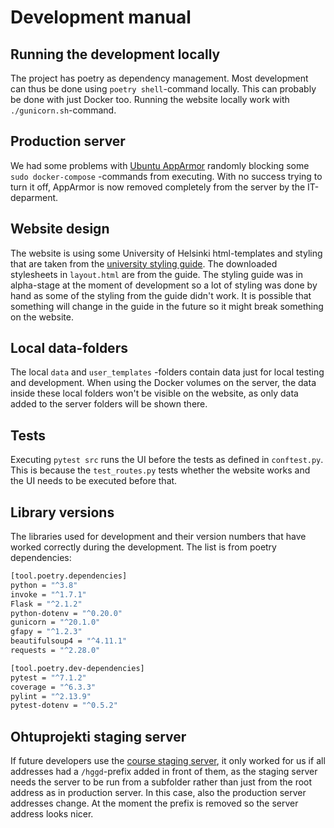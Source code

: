 # Development manual

## Running the development locally

The project has poetry as dependency management. Most development can thus be done using `poetry shell`-command locally. This can probably be done with just Docker too. Running the website locally work with `./gunicorn.sh`-command.

## Production server

We had some problems with [Ubuntu AppArmor](https://ubuntu.com/server/docs/security-apparmor) randomly blocking some `sudo docker-compose` -commands from executing. With no success trying to turn it off, AppArmor is now removed completely from the server by the IT-deparment.

## Website design

The website is using some University of Helsinki html-templates and styling that are taken from the [university styling guide](https://static.helsinki.fi/ds/). The downloaded stylesheets in `layout.html` are from the guide. The styling guide was in alpha-stage at the moment of development so a lot of styling was done by hand as some of the styling from the guide didn't work. It is possible that something will change in the guide in the future so it might break something on the website.

## Local data-folders

The local `data` and `user_templates` -folders contain data just for local testing and development. When using the Docker volumes on the server, the data inside these local folders won't be visible on the website, as only data added to the server folders will be shown there.

## Tests

Executing `pytest src` runs the UI before the tests as defined in `conftest.py`. This is because the `test_routes.py` tests whether the website works and the UI needs to be executed before that.

## Library versions

The libraries used for development and their version numbers that have worked correctly during the development. The list is from poetry dependencies:

```bash
[tool.poetry.dependencies]
python = "^3.8"
invoke = "^1.7.1"
Flask = "^2.1.2"
python-dotenv = "^0.20.0"
gunicorn = "^20.1.0"
gfapy = "^1.2.3"
beautifulsoup4 = "^4.11.1"
requests = "^2.28.0"

[tool.poetry.dev-dependencies]
pytest = "^7.1.2"
coverage = "^6.3.3"
pylint = "^2.13.9"
pytest-dotenv = "^0.5.2"
```

## Ohtuprojekti staging server

If future developers use the [course staging server](https://github.com/UniversityOfHelsinkiCS/ohtup-staging), it only worked for us if all addresses had a `/hggd`-prefix added in front of them, as the staging server needs the server to be run from a subfolder rather than just from the root address as in production server. In this case, also the production server addresses change. At the moment the prefix is removed so the server address looks nicer.
